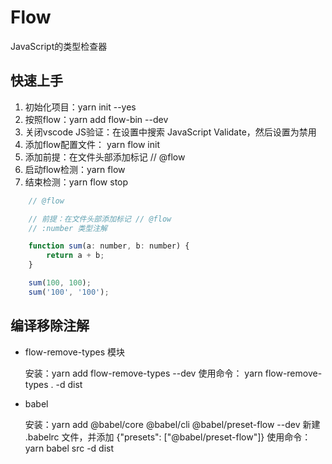 # Flow

JavaScript的类型检查器

## 快速上手

1. 初始化项目：yarn init --yes 
2. 按照flow：yarn add flow-bin --dev
3. 关闭vscode JS验证：在设置中搜索 JavaScript Validate，然后设置为禁用
4. 添加flow配置文件： yarn flow init
5. 添加前提：在文件头部添加标记 // @flow 
6. 启动flow检测：yarn flow
7. 结束检测：yarn flow stop

```js
    // @flow

    // 前提：在文件头部添加标记 // @flow
    // :number 类型注解

    function sum(a: number, b: number) {
        return a + b;
    }

    sum(100, 100);
    sum('100', '100');
```

## 编译移除注解

- flow-remove-types 模块
  
  安装：yarn add flow-remove-types --dev
  使用命令： yarn flow-remove-types . -d dist

- babel

  安装：yarn add @babel/core @babel/cli @babel/preset-flow --dev
  新建 .babelrc 文件，并添加 {"presets": ["@babel/preset-flow"]}
  使用命令： yarn babel src -d dist